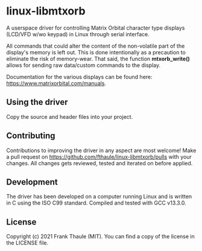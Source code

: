 # linux-libmtxorb

A userspace driver for controlling Matrix Orbital character type displays (LCD/VFD w/wo keypad) in Linux through serial interface.

All commands that could alter the content of the non-volatile part of the display's memory is left out. This is done intentionally as a precaution to eliminate the risk of memory-wear. That said, the function **mtxorb_write()** allows for sending raw data/custom commands to the display.

Documentation for the various displays can be found here: https://www.matrixorbital.com/manuals.

## Using the driver

Copy the source and header files into your project.

## Contributing

Contributions to improving the driver in any aspect are most welcome! Make a pull request on https://github.com/fthaule/linux-libmtxorb/pulls with your changes. All changes gets reviewed, tested and iterated on before applied.

## Development

The driver has been developed on a computer running Linux and is written in C using the ISO C99 standard. Compiled and tested with GCC v13.3.0.

## License

Copyright (c) 2021 Frank Thaule (MIT). You can find a copy of the license in the LICENSE file.
